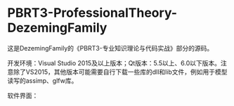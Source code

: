 # PBRT3-ProfessionalTheory-DezemingFamily
这是DezemingFamily的《PBRT3-专业知识理论与代码实战》部分的源码。

开发环境：Visual Studio 2015及以上版本；Qt版本：5.5以上、6.0以下版本。注意除了VS2015，其他版本可能需要自行下载一些库的dll和lib文件，例如用于模型读写的assimp、glfw库。

软件界面：








